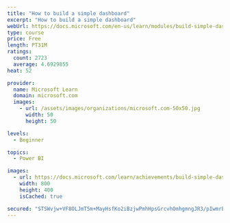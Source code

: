 ```yaml
---
title: "How to build a simple dashboard"
excerpt: "How to build a simple dashboard"
webUrl: https://docs.microsoft.com/en-us/learn/modules/build-simple-dashboard/
type: course
price: Free
length: PT31M
ratings:
  count: 2723
  average: 4.6929855
heat: 52

provider:
  name: Microsoft Learn
  domain: microsoft.com
  images:
    - url: /assets/images/organizations/microsoft.com-50x50.jpg
      width: 50
      height: 50

levels:
  - Beginner

topics:
  - Power BI

images:
  - url: https://docs.microsoft.com/learn/achievements/build-simple-dashboard-social.png
    width: 800
    height: 400
    isCached: true

secured: "STSWvjw+VF8OLJmT5m+MayHsfKo2iBzjwPmhHpsGrcvhOmhgmngJR3/pIwmrELCeevb20w1wq3OT+Rjj8VMuuJX1O+5L/0Wvkg2vlS0BiYZ2Z3kUAY7hhfQF5sc/eQBXKvSPDoE2wpO9qb71NVkkHz0yrzihyvl0WpbmTfcssjQs3PvU7T7XIns8Scppsa8+iC0orcEOlcR4uvrn/SqZcb2qbkIxdXekghEyRioevtw0g6r1sAueIHPP3NOQmQWsfk2PGiB3y2WMSNI+bNpjjUueIJi1MEib6T4k7CgKX4gpojTNy+nmithv8SnZy8wS0Nk+IkcvIlN0RFSIXUJ66SL7K9C6dNPreu53yO51jFERyGG3zCNNy1huhkwqxyoWtw9YHrheM/Ytv3rG0oLNXYmLk+bGgEtwJ+lwgvqIw0c=;EcJDd1sdjPxwiw5IeX3sVA=="
---
```



